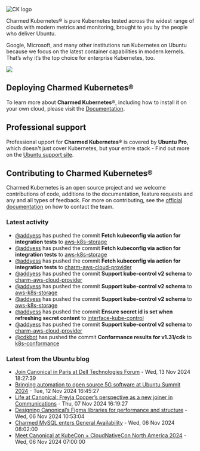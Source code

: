 ![CK logo](https://assets.ubuntu.com/v1/451d4cf4-Charmed+Kubernetes_RGB_onWhite_2022.svg)

Charmed Kubernetes® is pure Kubernetes tested across the widest range of clouds with modern metrics and monitoring, brought to you by the people who deliver Ubuntu.

Google, Microsoft, and many other institutions run Kubernetes on Ubuntu because we focus on the latest container capabilities in modern kernels. That’s why it’s the top choice for enterprise Kubernetes, too.

![](https://assets.ubuntu.com/v1/843c77b6-juju-at-a-glace.svg)

## Deploying Charmed Kubernetes®

To learn more about **Charmed Kubernetes**®, including how to install it on your own cloud, please visit the [Documentation][docs].

## Professional support

Professional upport for **Charmed Kubernetes**® is covered by **Ubuntu Pro**, which doesn't just cover Kubernetes, but your entire stack - Find out more on the [Ubuntu support site](https://ubuntu.com/support).

## Contributing to Charmed Kubernetes®

Charmed Kubernetes is an open source project and we welcome contributions of code, additions to the documentation, feature requests and any and all types of feedback. For more on contributing, see the [official documentation][get-in-touch] on how to contact the team.

<!-- LINKS -->
[docs]: https://ubuntu.com/kubernetes/docs
[get-in-touch]: https://ubuntu.com/kubernetes/docs/get-in-touch

### Latest activity

<!-- activity starts -->
 - [@addyess](https://github.com/addyess) has pushed the commit **Fetch kubeconfig via action for integration tests** to [aws-k8s-storage](https://github.com/charmed-kubernetes/aws-k8s-storage)
 - [@addyess](https://github.com/addyess) has pushed the commit **Fetch kubeconfig via action for integration tests** to [aws-k8s-storage](https://github.com/charmed-kubernetes/aws-k8s-storage)
 - [@addyess](https://github.com/addyess) has pushed the commit **Fetch kubeconfig via action for integration tests** to [charm-aws-cloud-provider](https://github.com/charmed-kubernetes/charm-aws-cloud-provider)
 - [@addyess](https://github.com/addyess) has pushed the commit **Support kube-control v2 schema** to [charm-aws-cloud-provider](https://github.com/charmed-kubernetes/charm-aws-cloud-provider)
 - [@addyess](https://github.com/addyess) has pushed the commit **Support kube-control v2 schema** to [aws-k8s-storage](https://github.com/charmed-kubernetes/aws-k8s-storage)
 - [@addyess](https://github.com/addyess) has pushed the commit **Support kube-control v2 schema** to [aws-k8s-storage](https://github.com/charmed-kubernetes/aws-k8s-storage)
 - [@addyess](https://github.com/addyess) has pushed the commit **Ensure secret id is set when refreshing secret content** to [interface-kube-control](https://github.com/charmed-kubernetes/interface-kube-control)
 - [@addyess](https://github.com/addyess) has pushed the commit **Support kube-control v2 schema** to [charm-aws-cloud-provider](https://github.com/charmed-kubernetes/charm-aws-cloud-provider)
 - [@cdkbot](https://github.com/cdkbot) has pushed the commit **Conformance results for v1.31/cdk** to [k8s-conformance](https://github.com/charmed-kubernetes/k8s-conformance)
<!-- activity ends -->

<!-- roadmap starts -->

<!-- roadmap ends -->

### Latest from the Ubuntu blog

<!-- blog starts -->
* [Join Canonical in Paris at Dell Technologies Forum](https://ubuntu.com//blog/join-canonical-in-paris-at-dell-technologies-forum) - Wed, 13 Nov 2024 18:27:39 
* [Bringing automation to open source 5G software at Ubuntu Summit 2024](https://ubuntu.com//blog/telco-bringing-automation-to-open-source-5g-software-at-ubuntu-summit-2024) - Tue, 12 Nov 2024 16:45:27 
* [Life at Canonical: Freyja Cooper’s perspective as a new joiner in Communications](https://ubuntu.com//blog/life-at-canonical-freyja-coopers-perspective-as-a-new-joiner-in-communications) - Thu, 07 Nov 2024 16:19:27 
* [Designing Canonical&#8217;s Figma libraries for performance and structure](https://ubuntu.com//blog/designing-canonicals-figma-libraries-for-performance-and-structure) - Wed, 06 Nov 2024 10:53:04 
* [Charmed MySQL enters General Availability](https://ubuntu.com//blog/charmed-mysql-release) - Wed, 06 Nov 2024 08:02:00 
* [Meet Canonical at KubeCon + CloudNativeCon North America 2024](https://ubuntu.com//blog/meet-canonical-at-kubecon-cloudnativecon-north-america-2024) - Wed, 06 Nov 2024 07:00:00 
<!-- blog ends -->
